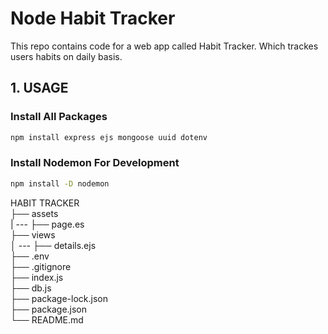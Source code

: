 # Node Habit Tracker

This repo contains code for a web app called Habit Tracker. Which trackes users habits on daily basis.

## 1. USAGE

### Install All Packages

```bash
npm install express ejs mongoose uuid dotenv
```

### Install Nodemon For Development

```bash
npm install -D nodemon
```

HABIT TRACKER <br>
├── assets <br>
| --- ├── page.es <br>
├── views <br>
│ --- ├── details.ejs <br>
├── .env <br>
├── .gitignore <br>
├── index.js <br>
├── db.js <br>
├── package-lock.json <br>
├── package.json <br>
└── README.md
